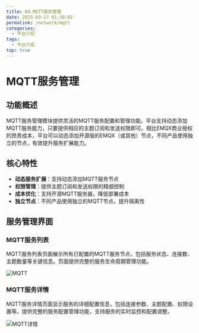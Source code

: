 ```yaml
---
title: 04.MQTT服务管理
date: 2025-03-17 01:30:02
permalink: /network/mqtt
categories:
  - 平台介绍
tags:
  - 平台介绍
top: true
---
```


# MQTT服务管理

## 功能概述

MQTT服务管理模块提供灵活的MQTT服务配置和管理功能。平台支持动态添加MQTT服务能力，只要提供相应的主题订阅和发送权限即可。相比EMQX商业授权的昂贵成本，平台可以动态添加开源版的EMQX（或其他）节点，不同产品使用独立的节点，有效提升服务扩展能力。

## 核心特性

- **动态服务扩展**：支持动态添加MQTT服务节点
- **权限管理**：提供主题订阅和发送权限的精细控制
- **成本优化**：支持开源MQTT服务器，降低部署成本
- **独立节点**：不同产品使用独立的MQTT节点，提升隔离性

## 服务管理界面

### MQTT服务列表

MQTT服务列表页面展示所有已配置的MQTT服务节点，包括服务状态、连接数、主题数量等关键信息。页面提供完整的服务生命周期管理功能。

![MQTT](/iot/network/mqtt/list.png "MQTT服务列表 - 展示所有已配置的MQTT服务节点")

### MQTT服务详情

MQTT服务详情页面显示服务的详细配置信息，包括连接参数、主题配置、权限设置等。提供完整的服务配置管理功能，支持服务的实时监控和配置调整。

![MQTT详情](/iot/network/mqtt/detail.png "MQTT服务详情 - 显示服务的详细配置信息")
